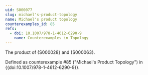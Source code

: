 ```yaml
---
uid: S000077
slug: michael's-product-topology
name: Michael's product topology
counterexamples_id: 85
refs:
  - doi: 10.1007/978-1-4612-6290-9 
    name: Counterexamples in Topology
---
```


The product of {S000028} and {S000063}.

Defined as counterexample #85 ("Michael's Product Topology")
in {{doi:10.1007/978-1-4612-6290-9}}.
